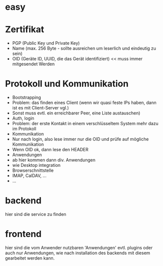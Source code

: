 easy
====

Zertifikat
==========
* PGP (Public Key und Private Key)
* Name (max. 256 Byte - sollte ausreichen um leserlich und eindeutig zu sein)
* OID (Geräte ID, UUID, die das Gerät identifiziert) << muss immer mitgesendet Werden

Protokoll und Kommunikation
===========================

* Bootstrapping
 * Problem: das finden eines Client (wenn wir quasi feste IPs haben, dann ist es mit Client-Server vgl.)
 * Sonst muss evtl. ein erreichbarer Peer, eine Liste austauschen)
* Auth, login
 * Problem: der erste Kontakt in einem verschlüsseltem System mehr dazu im Protokoll
* Kommunikation
 * Nur nach login, also lese immer nur die OID und prüfe auf mögliche Kommunikation
 * Wenn OID ok, dann lese den HEADER
* Anwendungen
 * ab hier kommen dann div. Anwendungen
 * wie Desktop integration
 * Browserschnittstelle
 * IMAP, CalDAV, ...
 * ...


backend
=======
hier sind die service zu finden 

frontend
========
hier sind die vom Anwender nutzbaren 'Anwendungen'
evtl. plugins oder auch nur Anwendungen, wie nach installation des backends mit diesem gearbeitet werden kann.
